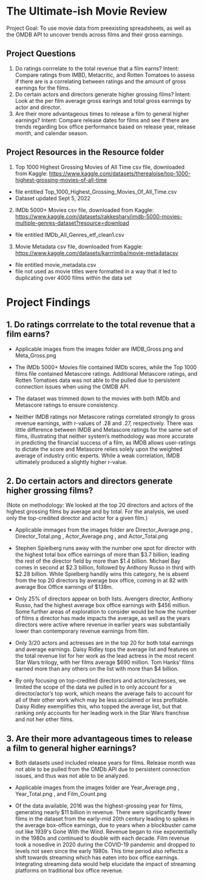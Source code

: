 # The Ultimate-ish Movie Review
Project Goal: To use movie data from preexisting spreadsheets, as well as the OMDB API to uncover trends across films and their gross earnings.

## Project Questions
1. Do ratings corrrelate to the total revenue that a film earns?
    Intent: Compare ratings from IMBD, Metacritic, and Rotten Tomatoes to assess if there are is a correlating between ratings and the amount of gross earnings for the films.
2. Do certain actors and directors generate higher grossing films?
    Intent: Look at the per film average gross earings and total gross earnings by actor and director.
3. Are their more advantageous times to release a film to general higher earnings?
    Intent: Compare release dates for films and see if there are trends regarding box office performance based on release year, release month, and calendar season.

## Project Resources in the Resource folder
1. Top 1000 Highest Grossing Movies of All Time csv file, downloaded from Kaggle: https://www.kaggle.com/datasets/therealoise/top-1000-highest-grossing-movies-of-all-time
- file entitled Top_1000_Highest_Grossing_Movies_Of_All_Time.csv
- Dataset updated Sept 5, 2022
2. IMDb 5000+ Movies csv file, downloaded from Kaggle: https://www.kaggle.com/datasets/rakkesharv/imdb-5000-movies-multiple-genres-dataset?resource=download
- file entitled IMDb_All_Genres_etf_clean1.csv
3. Movie Metadata csv file, downloaded from Kaggle: https://www.kaggle.com/datasets/karrrimba/movie-metadatacsv
- file entitled movie_metadata.csv
- file not used as movie titles were formatted in a way that it led to duplicating over 4000 films within the data set

# Project Findings
## 1. Do ratings corrrelate to the total revenue that a film earns?
- Applicable images from the images folder are IMDB_Gross.png and  Meta_Gross.png

- The IMDb 5000+ Movies file contained IMDb scores, while the Top 1000 films file contained Metascore ratings.  Additional Metascore ratings, and Rotten Tomatoes data was not able to the pulled due to persistent connection issues when using the OMDB API.
- The dataset was trimmed down to the movies with both IMDb and Metascore ratings to ensure consistency.
- Neither IMDB ratings nor Metascore ratings correlated strongly to gross revenue earnings, with r-values of .28 and .27, respectively. There was little difference between IMDB and Metascore ratings for the same set of films, illustrating that neither system’s methodology was more accurate in predicting the financial success of a film, as IMDB allows user-ratings to dictate the score and Metascore relies solely upon the weighted average of industry critic experts. While a weak correlation, IMDB ultimately produced a slightly higher r-value. 

## 2. Do certain actors and directors generate higher grossing films?
(Note on methodology: We looked at the top 20 directors and actors of the highest grossing films by average and by total. For the analysis, we used only the top-credited director and actor for a given film.) 
- Applicable immages from the images folder are Director_Average.png , Director_Total.png , Actor_Average.png , and Actor_Total.png

- Stephen Spielberg runs away with the number one spot for director with the highest total box office earnings of more than $3.7 billion, leading the rest of the director field by more than $1.4 billion. Michael Bay comes in second at $2.3 billion, followed by Anthony Russo in third with $2.28 billion. While Spielberg handily wins this category, he is absent from the top 20 directors by average box office, coming in at 82 with average Box Office earnings of $138m. 
- Only 25% of directors appear on both lists. Avengers director, Anthony Russo, had the highest average box office earnings with $456 million. Some further areas of exploration to consider would be how the number of films a director has made impacts the average, as well as the years directors were active where revenue in earlier years was substantially lower than contemporary revenue earnings from film. 
- Only 3/20 actors and actresses are in the top 20 for both total earnings and average earnings. Daisy Ridley tops the average list and features on the total revenue list for her work as the lead actress in the most recent Star Wars trilogy, with her films average $690 million. Tom Hanks’ films earned more than any others on the list with more than $4 billion.
- By only focusing on top-credited directors and actors/actresses, we limited the scope of the data we pulled in to only account for a director/actor’s top work, which means the average fails to account for all of their other work which may be less acclaimed or less profitable. Daisy Ridley exemplifies this, who topped the average list, but that ranking only accounts for her leading work in the Star Wars franchise and not her other films.

## 3. Are their more advantageous times to release a film to general higher earnings?
- Both datasets used included release years for films.  Release month was not able to be pulled from the OMDb API due to persistent connection issues, and thus was not able to be analyzed.
- Applicable images from the images folder are Year_Average.png , Year_Total.png , and Film_Count.png

- Of the data available, 2016 was the highest-grossing year for films, generating nearly $11 billion in revenue. There were significantly fewer films in the dataset from the early-mid 20th century leading to spikes in the average box-office earnings, due to years when a blockbuster came out like 1939's Gone With the Wind. Revenue began to rise exponentially in the 1980s and continued to double with each decade. Film revenue took a nosedive in 2020 during the COVID-19 pandemic and dropped to levels not seen since the early 1980s. This time period also reflects a shift towards streaming which has eaten into box office earnings. Integrating streaming data would help elucidate the impact of streaming platforms on traditional box office revenue. 